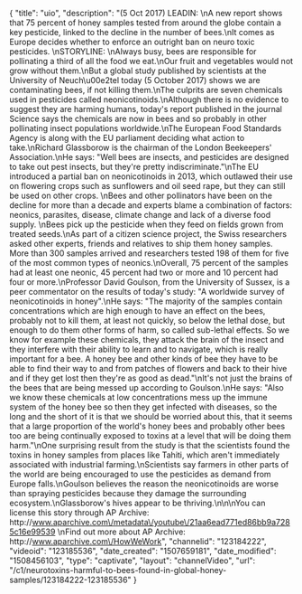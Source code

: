 {
    "title": "uio",
    "description": "(5 Oct 2017) LEADIN: \nA new report shows that 75 percent of honey samples tested from around the globe contain a key pesticide, linked to the decline in the number of bees.\nIt comes as Europe decides whether to enforce an outright ban on neuro toxic pesticides. \nSTORYLINE: \nAlways busy, bees are responsible for pollinating a third of all the food we eat.\nOur fruit and vegetables would not grow without them.\nBut a global study published by scientists at the University of Neuch\u00e2tel today (5 October 2017) shows we are contaminating bees, if not killing them.\nThe culprits are seven chemicals used in pesticides called neonicotinoids.\nAlthough there is no evidence to suggest they are harming humans, today's report published in the journal Science says the chemicals are now in bees and so probably in other pollinating insect populations worldwide.\nThe European Food Standards Agency is along with the EU parliament deciding what action to take.\nRichard Glassborow is the chairman of the London Beekeepers' Association.\nHe says: \"Well bees are insects, and pesticides are designed to take out pest insects, but they're pretty indiscriminate.\"\nThe EU introduced a partial ban on neonicotinoids in 2013, which outlawed their use on flowering crops such as sunflowers and oil seed rape, but they can still be used on other crops.  \nBees and other pollinators have been on the decline for more than a decade and experts blame a combination of factors: neonics, parasites, disease, climate change and lack of a diverse food supply. \nBees pick up the pesticide when they feed on fields grown from treated seeds.\nAs part of a citizen science project, the Swiss researchers asked other experts, friends and relatives to ship them honey samples. More than 300 samples arrived and researchers tested 198 of them for five of the most common types of neonics.\nOverall, 75 percent of the samples had at least one neonic, 45 percent had two or more and 10 percent had four or more.\nProfessor David Goulson, from the University of Sussex, is a peer commentator on the results of today's study: \"A worldwide survey of neonicotinoids in honey\".\nHe says: \"The majority of the samples contain concentrations which are high enough to have an effect on the bees, probably not to kill them, at least not quickly, so below the lethal dose, but enough to do them other forms of harm, so called sub-lethal effects. So we know for example these chemicals, they attack the brain of the insect and they interfere with their ability to learn and to navigate, which is really important for a bee. A honey bee and other kinds of bee they have to be able to find their way to and from patches of flowers and back to their hive and if they get lost then they're as good as dead.\"\nIt's not just the brains of the bees that are being messed up according to Goulson.\nHe says: \"Also we know these chemicals at low concentrations mess up the immune system of the honey bee so then they get infected with diseases, so the long and the short of it is that we should be worried about this, that it seems that a large proportion of the world's honey bees and probably other bees too are being continually exposed to toxins at a level that will be doing them harm.\"\nOne surprising result from the study is that the scientists found the toxins in honey samples from places like Tahiti, which aren't immediately associated with industrial farming.\nScientists say farmers in other parts of the world are being encouraged to use the pesticides as demand from Europe falls.\nGoulson believes the reason the neonicotinoids are worse than spraying pesticides because they damage the surrounding ecosystem.\nGlassborow's hives appear to be thriving.\n\n\nYou can license this story through AP Archive: http:\/\/www.aparchive.com\/metadata\/youtube\/21aa6ead771ed86bb9a7285c16e99539 \nFind out more about AP Archive: http:\/\/www.aparchive.com\/HowWeWork",
    "channelid": "123184222",
    "videoid": "123185536",
    "date_created": "1507659181",
    "date_modified": "1508456103",
    "type": "captivate",
    "layout": "channelVideo",
    "url": "\/c1\/neurotoxins-harmful-to-bees-found-in-global-honey-samples\/123184222-123185536"
}